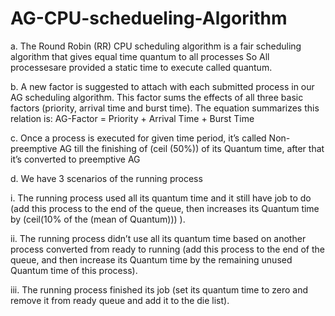 # AG-CPU-schedueling-Algorithm
a. The Round Robin (RR) CPU scheduling algorithm is a fair scheduling algorithm that gives equal time
    quantum to all processes So All processesare provided a static time to execute called quantum.
    
b. A new factor is suggested to attach with each submitted process in our AG scheduling algorithm. This factor sums the effects of all three basic factors
    (priority, arrival time and burst time). The equation summarizes this relation
    is:
        AG-Factor = Priority + Arrival Time + Burst Time
    
 c. Once a process is executed for given time period, it’s called Non-preemptive AG till the finishing of (ceil (50%)) of its Quantum time, after that it’s converted to preemptive AG
    
 d. We have 3 scenarios of the running process
 
   i. The running process used all its quantum time and it still have job to
              do (add this process to the end of the queue, then increases its
              Quantum time by (ceil(10% of the (mean of Quantum))) ).
              
   ii. The running process didn’t use all its quantum time based on another
              process converted from ready to running (add this process to the end
              of the queue, and then increase its Quantum time by the remaining
              unused Quantum time of this process).
              
   iii. The running process finished its job (set its quantum time to zero
              and remove it from ready queue and add it to the die list).
